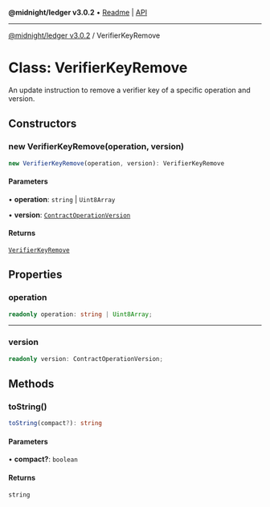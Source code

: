 **@midnight/ledger v3.0.2** • [Readme](../README.md) \| [API](../globals.md)

***

[@midnight/ledger v3.0.2](../README.md) / VerifierKeyRemove

# Class: VerifierKeyRemove

An update instruction to remove a verifier key of a specific operation and
version.

## Constructors

### new VerifierKeyRemove(operation, version)

```ts
new VerifierKeyRemove(operation, version): VerifierKeyRemove
```

#### Parameters

• **operation**: `string` \| `Uint8Array`

• **version**: [`ContractOperationVersion`](ContractOperationVersion.md)

#### Returns

[`VerifierKeyRemove`](VerifierKeyRemove.md)

## Properties

### operation

```ts
readonly operation: string | Uint8Array;
```

***

### version

```ts
readonly version: ContractOperationVersion;
```

## Methods

### toString()

```ts
toString(compact?): string
```

#### Parameters

• **compact?**: `boolean`

#### Returns

`string`
